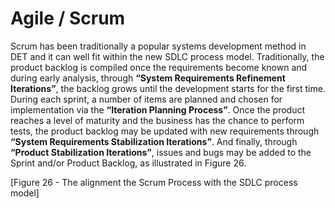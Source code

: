 # Agile / Scrum
Scrum has been traditionally a popular systems development method in DET and it can well fit within the new SDLC process model.
Traditionally, the product backlog is compiled once the requirements become known and during early analysis, through **“System Requirements Refinement Iterations”**, the backlog grows until the development starts for the first time. During each sprint, a number of items are planned and chosen for implementation via the **“Iteration Planning Process”**. Once the product reaches a level of maturity and the business has the chance to perform tests, the product backlog may be updated with new requirements through **“System Requirements Stabilization Iterations”**.  And finally, through **“Product Stabilization Iterations”**, issues and bugs may be added to the Sprint and/or Product Backlog, as illustrated in Figure 26. 

[Figure 26 - The alignment the Scrum Process with the SDLC process model]
